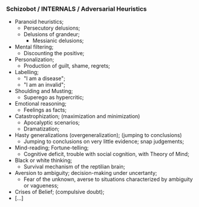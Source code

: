 ### Schizobot / INTERNALS / Adversarial Heuristics
* Paranoid heuristics;
  * Persecutory delusions;
  * Delusions of grandeur;
    * Messianic delusions;
* Mental filtering;
  * Discounting the positive;
* Personalization;
  * Production of guilt, shame, regrets;
* Labelling;
  * "I am a disease";
  * "I am an invalid";
* Shoulding and Musting;
  * Superego as hypercritic;
* Emotional reasoning;
  * Feelings as facts;
* Catastrophization; (maximization and minimization)
  * Apocalyptic scenarios;
  * Dramatization;
* Hasty generalizations (overgeneralization); (jumping to conclusions)
  * Jumping to conclusions on very little evidence; snap judgements;
* Mind-reading; Fortune-telling;
  * Cognitive deficit, trouble with social cognition, with Theory of Mind;
* Black or white thinking;
  * Survival mechanism of the reptilian brain;
* Aversion to ambiguity; decision-making under uncertanty;
  * Fear of the unknown, averse to situations characterized by ambiguity or vagueness;
* Crises of Belief; (compulsive doubt);
* [...]
